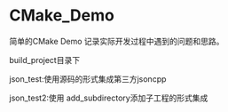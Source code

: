 # CMake_Demo

简单的CMake Demo 记录实际开发过程中遇到的问题和思路。

build_project目录下

json_test:使用源码的形式集成第三方jsoncpp

json_test2:使用 add_subdirectory添加子工程的形式集成

